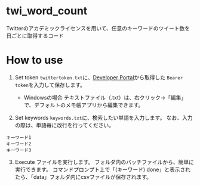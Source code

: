 # twi_word_count
Twitterのアカデミックライセンスを用いて、任意のキーワードのツイート数を日ごとに取得するコード

# How to use
1. Set token
`twittertoken.txt`に、[Developer Portal](https://developer.twitter.com/en/portal/projects-and-apps)から取得した `Bearer token`を入力して保存します。
    - Windowsの場合
    テキストファイル（.txt）は、右クリック→「編集」で、デフォルトのメモ帳アプリから編集できます。

2. Set keywords
`keywords.txt`に、検索したい単語を入力します。
なお、入力の際は、単語毎に改行を行ってください。

```
キーワード1
キーワード2
キーワード3
```

3. Execute
ファイルを実行します。
フォルダ内のバッチファイルから、簡単に実行できます。
コマンドプロンプト上で「(キーワード) done」と表示されたら、「data」フォルダ内にcsvファイルが保存されます。